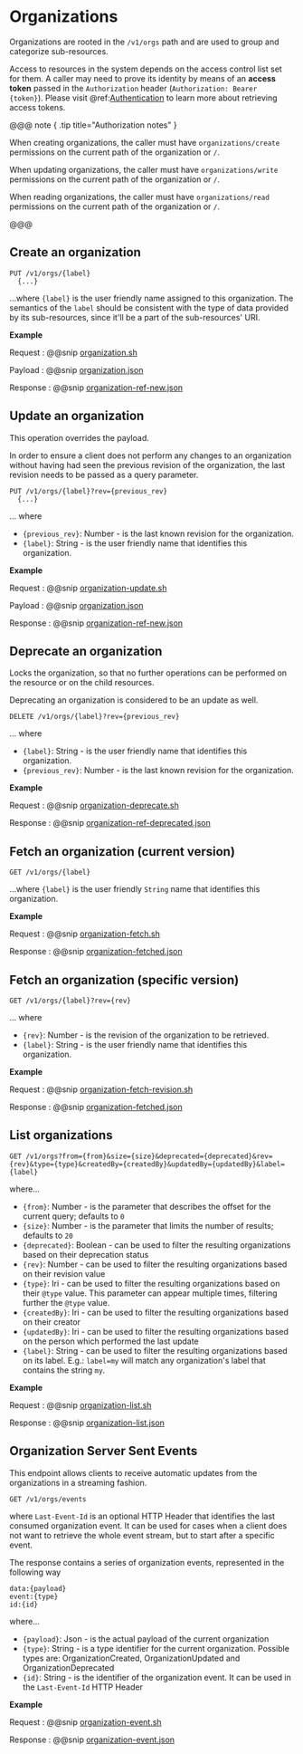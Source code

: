 # Organizations 

Organizations are rooted in the `/v1/orgs` path and are used to group and categorize sub-resources.

Access to resources in the system depends on the access control list set for them. A caller may need to prove its identity by means of an **access token** passed in the `Authorization` header (`Authorization: Bearer {token}`).
Please visit @ref:[Authentication](authentication.md) to learn more about retrieving access tokens.


@@@ note { .tip title="Authorization notes" }	

When  creating organizations, the caller must have `organizations/create` permissions on the current path of the organization or `/`.

When  updating organizations, the caller must have `organizations/write` permissions on the current path of the organization or `/`.

When  reading organizations, the caller must have `organizations/read` permissions on the current path of the organization or `/`.

@@@

## Create an organization

```
PUT /v1/orgs/{label}
  {...}
```

...where `{label}` is the user friendly name assigned to this organization. The semantics of the `label` should be
consistent with the type of data provided by its sub-resources, since it'll be a part of the sub-resources' URI.

**Example**

Request
:   @@snip [organization.sh](assets/organization.sh)

Payload
:   @@snip [organization.json](assets/organization.json)

Response
:   @@snip [organization-ref-new.json](assets/organization-ref-new.json)


## Update an organization

This operation overrides the payload.

In order to ensure a client does not perform any changes to an organization without having had seen the previous
revision of the organization, the last revision needs to be passed as a query parameter.

```
PUT /v1/orgs/{label}?rev={previous_rev}
  {...}
```
... where 

- `{previous_rev}`: Number - is the last known revision for the organization.
- `{label}`: String - is the user friendly name that identifies this organization.

**Example**

Request
:   @@snip [organization-update.sh](assets/organization-update.sh)

Payload
:   @@snip [organization.json](assets/organization.json)

Response
:   @@snip [organization-ref-new.json](assets/organization-ref-updated.json)


## Deprecate an organization

Locks the organization, so that no further operations can be performed on the resource or on the child resources.

Deprecating an organization is considered to be an update as well. 

```
DELETE /v1/orgs/{label}?rev={previous_rev}
```

... where 

- `{label}`: String - is the user friendly name that identifies this organization.
- `{previous_rev}`: Number - is the last known revision for the organization.

**Example**

Request
:   @@snip [organization-deprecate.sh](assets/organization-deprecate.sh)

Response
:   @@snip [organization-ref-deprecated.json](assets/organization-ref-deprecated.json)


## Fetch an organization (current version)

```
GET /v1/orgs/{label}
```

...where `{label}` is the user friendly `String` name that identifies this organization.


**Example**

Request
:   @@snip [organization-fetch.sh](assets/organization-fetch.sh)

Response
:   @@snip [organization-fetched.json](assets/organization-fetched.json)


## Fetch an organization (specific version)

```
GET /v1/orgs/{label}?rev={rev}
```
... where 

- `{rev}`: Number - is the revision of the organization to be retrieved.
- `{label}`: String - is the user friendly name that identifies this organization.

**Example**

Request
:   @@snip [organization-fetch-revision.sh](assets/organization-fetch-revision.sh)

Response
:   @@snip [organization-fetched.json](assets/organization-fetched.json)


## List organizations

```
GET /v1/orgs?from={from}&size={size}&deprecated={deprecated}&rev={rev}&type={type}&createdBy={createdBy}&updatedBy={updatedBy}&label={label}
```

where...

- `{from}`: Number - is the parameter that describes the offset for the current query; defaults to `0`
- `{size}`: Number - is the parameter that limits the number of results; defaults to `20`
- `{deprecated}`: Boolean - can be used to filter the resulting organizations based on their deprecation status
- `{rev}`: Number - can be used to filter the resulting organizations based on their revision value
- `{type}`: Iri - can be used to filter the resulting organizations based on their `@type` value. This parameter can appear multiple times, filtering further the `@type` value.
- `{createdBy}`: Iri - can be used to filter the resulting organizations based on their creator
- `{updatedBy}`: Iri - can be used to filter the resulting organizations based on the person which performed the last update
- `{label}`: String - can be used to filter the resulting organizations based on its label. E.g.: `label=my` will match any organization's label that contains the string `my`. 

**Example**

Request
:   @@snip [organization-list.sh](assets/organization-list.sh)

Response
:   @@snip [organization-list.json](assets/organization-list.json)


## Organization Server Sent Events

This endpoint allows clients to receive automatic updates from the organizations in a streaming fashion.

```
GET /v1/orgs/events
```

where `Last-Event-Id` is an optional HTTP Header that identifies the last consumed organization event. It can be used for cases when a client does not want to retrieve the whole event stream, but to start after a specific event.

The response contains a series of organization events, represented in the following way

```
data:{payload}
event:{type}
id:{id}
```

where...

- `{payload}`: Json - is the actual payload of the current organization
- `{type}`: String - is a type identifier for the current organization. Possible types are: OrganizationCreated, OrganizationUpdated and OrganizationDeprecated
- `{id}`: String - is the identifier of the organization event. It can be used in the `Last-Event-Id` HTTP Header

**Example**

Request
:   @@snip [organization-event.sh](assets/organization-event.sh)

Response
:   @@snip [organization-event.json](assets/organization-event.json)
